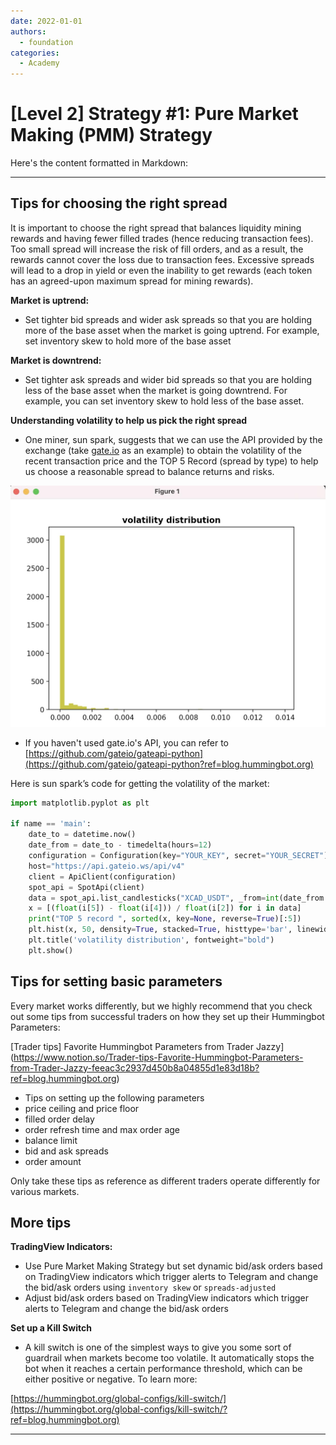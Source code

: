 ```yaml
---
date: 2022-01-01
authors:
  - foundation
categories:
  - Academy
---
```


# [Level 2] Strategy #1: Pure Market Making (PMM) Strategy

Here's the content formatted in Markdown:

---

## **Tips for choosing the right spread**

It is important to choose the right spread that balances liquidity mining rewards and having fewer filled trades (hence reducing transaction fees). Too small spread will increase the risk of fill orders, and as a result, the rewards cannot cover the loss due to transaction fees. Excessive spreads will lead to a drop in yield or even the inability to get rewards (each token has an agreed-upon maximum spread for mining rewards).

<!-- more -->

**Market is uptrend:**

- Set tighter bid spreads and wider ask spreads so that you are holding more of the base asset when the market is going uptrend. For example, set inventory skew to hold more of the base asset

**Market is downtrend:**

- Set tighter ask spreads and wider bid spreads so that you are holding less of the base asset when the market is going downtrend. For example, you can set inventory skew to hold less of the base asset.

**Understanding volatility to help us pick the right spread**

- One miner, sun spark, suggests that we can use the API provided by the exchange (take [gate.io](http://gate.io/?ref=blog.hummingbot.org) as an example) to obtain the volatility of the recent transaction price and the TOP 5 Record (spread by type) to help us choose a reasonable spread to balance returns and risks.

![Screenshot 2022-03-09 at 5.36.51 PM](image_1.jpg)

- If you haven't used gate.io's API, you can refer to [https://github.com/gateio/gateapi-python](https://github.com/gateio/gateapi-python?ref=blog.hummingbot.org)

Here is sun spark’s code for getting the volatility of the market:

```python
import matplotlib.pyplot as plt

if name == 'main':
    date_to = datetime.now()
    date_from = date_to - timedelta(hours=12)
    configuration = Configuration(key="YOUR_KEY", secret="YOUR_SECRET")
    host="https://api.gateio.ws/api/v4"
    client = ApiClient(configuration)
    spot_api = SpotApi(client)
    data = spot_api.list_candlesticks("XCAD_USDT", _from=int(date_from.timestamp()), to=int(date_to.timestamp()), interval="1m")
    x = [(float(i[5]) - float(i[4])) / float(i[2]) for i in data]
    print("TOP 5 record ", sorted(x, key=None, reverse=True)[:5])
    plt.hist(x, 50, density=True, stacked=True, histtype='bar', linewidth=3, color='y')
    plt.title('volatility distribution', fontweight="bold")
    plt.show()
```

## Tips for setting basic parameters

Every market works differently, but we highly recommend that you check out some tips from successful traders on how they set up their Hummingbot Parameters:

[Trader tips] Favorite Hummingbot Parameters from Trader Jazzy](https://www.notion.so/Trader-tips-Favorite-Hummingbot-Parameters-from-Trader-Jazzy-feeac3c2937d450b8a04855d1e83d18b?ref=blog.hummingbot.org)

- Tips on setting up the following parameters
- price ceiling and price floor
- filled order delay
- order refresh time and max order age
- balance limit
- bid and ask spreads
- order amount

Only take these tips as reference as different traders operate differently for various markets.

## **More tips**

**TradingView Indicators:**

- Use Pure Market Making Strategy but set dynamic bid/ask orders based on TradingView indicators which trigger alerts to Telegram and change the bid/ask orders using `inventory skew` or `spreads-adjusted`
- Adjust bid/ask orders based on TradingView indicators which trigger alerts to Telegram and change the bid/ask orders

**Set up a Kill Switch**

- A kill switch is one of the simplest ways to give you some sort of guardrail when markets become too volatile. It automatically stops the bot when it reaches a certain performance threshold, which can be either positive or negative. To learn more:

[https://hummingbot.org/global-configs/kill-switch/](https://hummingbot.org/global-configs/kill-switch/?ref=blog.hummingbot.org)

---